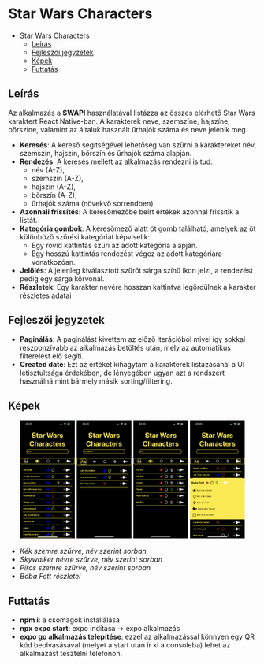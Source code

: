 # Star Wars Characters

- [Star Wars Characters](#star-wars-characters)
  - [Leírás](#leírás)
  - [Fejleszői jegyzetek](#fejleszői-jegyzetek)
  - [Képek](#képek)
  - [Futtatás](#futtatás)

## Leírás

Az alkalmazás a **SWAPI** használatával listázza az összes elérhető Star Wars karaktert React Native-ban. A karakterek neve, szemszíne, hajszíne, bőrszíne, valamint az általuk használt űrhajók száma és neve jelenik meg.

- **Keresés**: A kereső segítségével lehetőség van szűrni a karaktereket név, szemszín, hajszín, bőrszín és űrhajók száma alapján.
- **Rendezés**: A keresés mellett az alkalmazás rendezni is tud:
  - név (A-Z),
  - szemszín (A-Z),
  - hajszín (A-Z),
  - bőrszín (A-Z),
  - űrhajók száma (növekvő sorrendben).
- **Azonnali frissítés**: A keresőmezőbe beírt értékek azonnal frissítik a listát.
- **Kategória gombok**: A keresőmező alatt öt gomb található, amelyek az öt különböző szűrési kategóriát képviselik:
  - Egy rövid kattintás szűri az adott kategória alapján.
  - Egy hosszú kattintás rendezést végez az adott kategóriára vonatkozóan.
- **Jelölés**: A jelenleg kiválasztott szűrőt sárga színű ikon jelzi, a rendezést pedig egy sárga körvonal.
- **Részletek**: Egy karakter nevére hosszan kattintva legördülnek a karakter részletes adatai 

## Fejleszői jegyzetek
- **Paginálás**: A paginálást kivettem az előző iterációból mivel így sokkal reszponzívabb az alkalmazás betöltés után, mely az automatikus filterelést elő segíti.
- **Created date**: Ezt az értéket kihagytam a karakterek listázásánál a UI letisztultsága érdekében, de lényegében ugyan azt a rendszert használná mint bármely másik sorting/filtering.

## Képek

<p align="center">
    <img src="https://github.com/kokasmark/swapi/blob/master/assets/screenshot_0.png?raw=true" alt="Kék szemre szűrve, név szerint sorban" width="22%"/>
    <img src="https://github.com/kokasmark/swapi/blob/master/assets/screenshot_1.png?raw=true" alt="Skywalker névre szűrve, név szerint sorban" width="22%"/>
    <img src="https://github.com/kokasmark/swapi/blob/master/assets/screenshot_2.png?raw=true" alt="Piros szemre szűrve, név szerint sorban" width="22%"/>
    <img src="https://github.com/kokasmark/swapi/blob/master/assets/screenshot_3.png?raw=true" alt="Boba fett részletei" width="22%"/>
</p>

- *Kék szemre szűrve, név szerint sorban*
- *Skywalker névre szűrve, név szerint sorban*
- *Piros szemre szűrve, név szerint sorban*
- *Boba Fett részletei*

## Futtatás
- **npm i**: a csomagok installálása
- **npx expo start**: expo indítása -> expo alkalmazás
- **expo go alkalmazás telepítése**: ezzel az alkalmazással könnyen egy QR kód beolvasásával (melyet a start után ír ki a consoleba) lehet az alkalmazást tesztelni telefonon.
